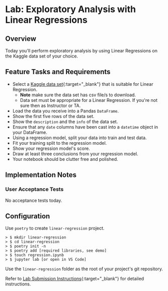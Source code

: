 # Lab: Exploratory Analysis with Linear Regressions

## Overview

Today you'll perform exploratory analysis by using Linear Regressions on the Kaggle data set of your choice.

## Feature Tasks and Requirements

- Select a [Kaggle data set](https://www.kaggle.com/datasets?search=linear+regression){:target="_blank"} that is suitable for Linear Regression.
  - **Note** make sure the data set has csv file/s to download.
  - Data set must be appropriate for a Linear Regression. If you're not sure then as Instructor or TA.
- Load the data you receive into a Pandas `DataFrame`.
- Show the first five rows of the data set.
- Show the `description` and the `info` of the data set.
- Ensure that any `date` columns have been cast into a `datetime` object in your DataFrame.
- Using a regression model, split your data into train and test data.
- Fit your training split to the regression model.
- Show your regression model's score.
- Draw at least three conclusions from your regression model.
- Your notebook should be clutter free and polished.

## Implementation Notes

### User Acceptance Tests

No acceptance tests today.

## Configuration

Use `poetry` to create `linear-regression` project.

```console
> $ mkdir linear-regression
> $ cd linear-regression
> $ poetry init -n
> $ poetry add [required libraries, see demo]
> $ touch regression.ipynb
> $ jupyter lab [or open in VS Code]
```

Use the `linear-regression` folder as the root of your project's git repository.

Refer to [Lab Submission Instructions](../../../reference/submission-instructions/labs/){:target="_blank"} for detailed instructions.
